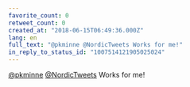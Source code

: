 ```yaml
---
favorite_count: 0
retweet_count: 0
created_at: "2018-06-15T06:49:36.000Z"
lang: en
full_text: "@pkminne @NordicTweets Works for me!"
in_reply_to_status_id: "1007514121905025024"
---
```


[@pkminne](https://twitter.com/pkminne)
[@NordicTweets](https://twitter.com/NordicTweets) Works for me!
